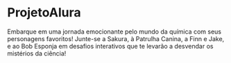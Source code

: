# ProjetoAlura
Embarque em uma jornada emocionante pelo mundo da química com seus personagens favoritos! Junte-se a Sakura, à Patrulha Canina, a Finn e Jake, e ao Bob Esponja em desafios interativos que te levarão a desvendar os mistérios da ciência!
